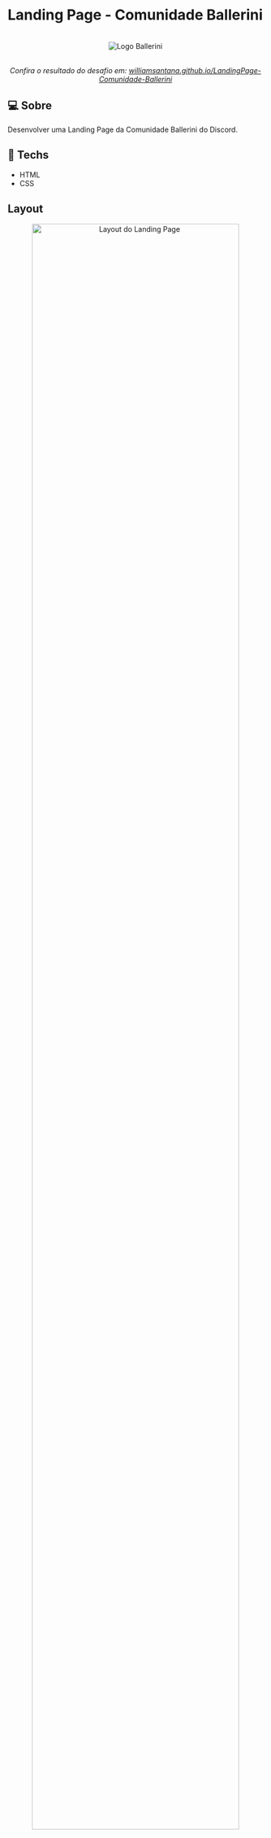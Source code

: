 # Landing Page - Comunidade Ballerini
<div align="center">
  <br>
  <img alt="Logo Ballerini" src="https://wwilliamsantana.github.io/LandingPage-Comunidade-Ballerini/assets/BALLERINI.svg" />
  <br>
  <br>
  <p align="center"><em>Confira o resultado do desafio em: <a href="https://wwilliamsantana.github.io/LandingPage-Comunidade-Ballerini/" target="_blank">williamsantana.github.io/LandingPage-Comunidade-Ballerini</a></em></p>
</div>

## :computer: Sobre  

Desenvolver uma Landing Page da Comunidade Ballerini do Discord.

## :rocket: Techs

<ul>
  <li> HTML</li>
  <li> CSS </li>
 
</ul>

## Layout

<div align="center">
  <img alt="Layout do Landing Page" src="https://repository-images.githubusercontent.com/448674835/24caafde-aaf5-4311-848d-74357353a5f0" width="90%">

  <p>
    Layou do desafio no figma <a href="https://www.figma.com/file/myqP66iQwzjwjrIAJyyrip/BalleBot" target="_blank">link</a>
  </p>
</div>
